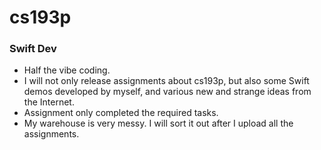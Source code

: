 # cs193p
### Swift Dev
- Half the vibe coding.
- I will not only release assignments about cs193p, but also some Swift demos developed by myself, and various new and strange ideas from the Internet.
- Assignment only completed the required tasks.
- My warehouse is very messy. I will sort it out after I upload all the assignments.
